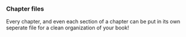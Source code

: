 ### Chapter files

Every chapter, and even each section of a chapter can be put in its own
seperate file for a clean organization of your book!
